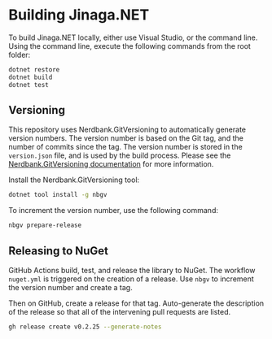 # Building Jinaga.NET

To build Jinaga.NET locally, either use Visual Studio, or the command line.
Using the command line, execute the following commands from the root folder:

```bash
dotnet restore
dotnet build
dotnet test
```

## Versioning

This repository uses Nerdbank.GitVersioning to automatically generate version numbers.
The version number is based on the Git tag, and the number of commits since the tag.
The version number is stored in the `version.json` file, and is used by the build process.
Please see the [Nerdbank.GitVersioning documentation](https://github.com/dotnet/Nerdbank.GitVersioning) for more information.

Install the Nerdbank.GitVersioning tool:

```bash
dotnet tool install -g nbgv
```

To increment the version number, use the following command:

```bash
nbgv prepare-release
```

## Releasing to NuGet

GitHub Actions build, test, and release the library to NuGet.
The workflow `nuget.yml` is triggered on the creation of a release.
Use `nbgv` to increment the version number and create a tag.

Then on GitHub, create a release for that tag.
Auto-generate the description of the release so that all of the intervening pull requests are listed.

```bash
gh release create v0.2.25 --generate-notes
```
